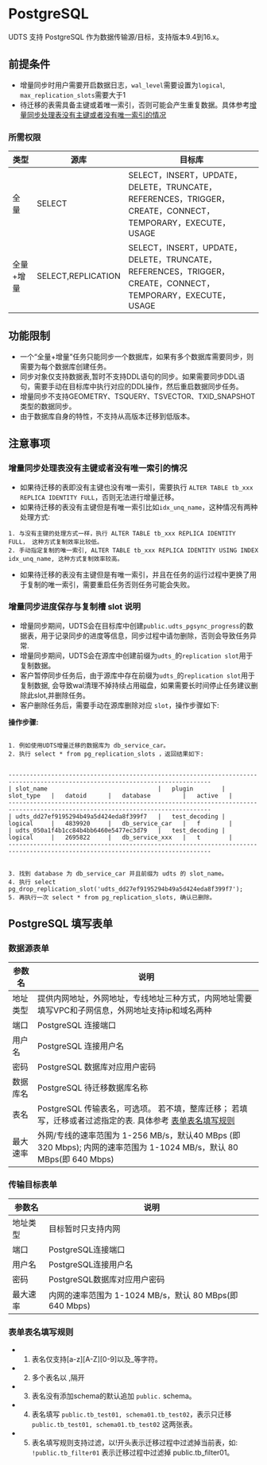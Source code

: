 

# PostgreSQL

UDTS 支持 PostgreSQL 作为数据传输源/目标，支持版本9.4到16.x。

## 前提条件

- 增量同步时用户需要开启数据日志，`wal_level`需要设置为`logical`, `max_replication_slots`需要大于1
- 待迁移的表需具备主键或着唯一索引，否则可能会产生重复数据。具体参考[增量同步处理表没有主键或者没有唯一索引的情况](#增量同步处理表没有主键或者没有唯一索引的情况)


### 所需权限

| 类型      | 源库               | 目标库                                                                                                    |
| --------- | ------------------ | --------------------------------------------------------------------------------------------------------- |
| 全  量    | SELECT             | SELECT，INSERT，UPDATE，DELETE，TRUNCATE，REFERENCES，TRIGGER，CREATE，CONNECT，TEMPORARY，EXECUTE，USAGE |
| 全量+增量 | SELECT,REPLICATION | SELECT，INSERT，UPDATE，DELETE，TRUNCATE，REFERENCES，TRIGGER，CREATE，CONNECT，TEMPORARY，EXECUTE，USAGE |

## 功能限制
- 一个“全量+增量”任务只能同步一个数据库，如果有多个数据库需要同步，则需要为每个数据库创建任务。
- 同步对象仅支持数据表,暂时不支持DDL语句的同步。如果需要同步DDL语句，需要手动在目标库中执行对应的DDL操作，然后重启数据同步任务。
- 增量同步不支持GEOMETRY、TSQUERY、TSVECTOR、TXID_SNAPSHOT类型的数据同步。
- 由于数据库自身的特性，不支持从高版本迁移到低版本。

## 注意事项

### 增量同步处理表没有主键或者没有唯一索引的情况

- 如果待迁移的表即没有主键也没有唯一索引，需要执行 `ALTER TABLE tb_xxx REPLICA IDENTITY FULL`，否则无法进行增量迁移。
- 如果待迁移的表没有主键但是有唯一索引比如`idx_unq_name`，这种情况有两种处理方式:

```
1. 与没有主键的处理方式一样，执行 ALTER TABLE tb_xxx REPLICA IDENTITY FULL， 这种方式复制效率比较低。
2. 手动指定复制的唯一索引, ALTER TABLE tb_xxx REPLICA IDENTITY USING INDEX idx_unq_name, 这种方式复制效率较高。
```

- 如果待迁移的表没有主键但是有唯一索引，并且在任务的运行过程中更换了用于复制的唯一索引，需要重启任务否则任务可能会失败。

### 增量同步进度保存与复制槽 slot 说明
- 增量同步期间，UDTS会在目标库中创建`public.udts_pgsync_progress`的数据表，用于记录同步的进度等信息，同步过程中请勿删除，否则会导致任务异常.
- 增量同步期间，UDTS会在源库中创建前缀为`udts_`的`replication slot`用于复制数据。
- 客户暂停同步任务后，由于源库中存在前缀为`udts_`的`replication slot`用于复制数据, 会导致wal清理不掉持续占用磁盘，如果需要长时间停止任务建议删除此slot,并删除任务。
- 客户删除任务后，需要手动在源库删除对应 `slot`，操作步骤如下:

**操作步骤:**       
                                              
 
```

1. 例如使用UDTS增量迁移的数据库为 db_service_car。
2. 执行 select * from pg_replication_slots ，返回结果如下:


-------------------------------------------------------------------------------------------------------------------------------
| slot_name                               |   plugin        |   slot_type   |   datoid      |   database         |   active   |
-------------------------------------------------------------------------------------------------------------------------------
| udts_dd27ef9195294b49a5d424eda8f399f7   |   test_decoding |   logical     |   4839920     |   db_service_car   |   f        |
| udts_050a1f4b1cc84b4bb6460e5477ec3d79   |   test_decoding |   logical     |   2695822     |   db_service_xxx   |   t        |
-------------------------------------------------------------------------------------------------------------------------------


3. 找到 database 为 db_service_car 并且前缀为 udts 的 slot_name。
4. 执行 select pg_drop_replication_slot('udts_dd27ef9195294b49a5d424eda8f399f7');
5. 再执行一次 select * from pg_replication_slots, 确认已删除。

```


## PostgreSQL 填写表单

### 数据源表单

| 参数名   | 说明                                                                                                                 |
| -------- | -------------------------------------------------------------------------------------------------------------------- |
| 地址类型 | 提供内网地址，外网地址，专线地址三种方式，内网地址需要填写VPC和子网信息，外网地址支持ip和域名两种                    |
| 端口     | PostgreSQL 连接端口                                                                                                  |
| 用户名   | PostgreSQL 连接用户名                                                                                                |
| 密码     | PostgreSQL 数据库对应用户密码                                                                                        |
| 数据库名 | PostgreSQL 待迁移数据库名称                                                                                          |
| 表名     | PostgreSQL 传输表名，可选项。 若不填，整库迁移； 若填写，迁移或者过滤指定的表. 具体参考 [表单表名填写规则](#表单表名填写规则)           |
| 最大速率 | 外网/专线的速率范围为 1-256 MB/s，默认40 MBps (即 320 Mbps); 内网的速率范围为 1-1024 MB/s，默认 80 MBps(即 640 Mbps) |

### 传输目标表单

| 参数名   | 说明                                                    |
| -------- | ------------------------------------------------------- |
| 地址类型 | 目标暂时只支持内网                                      |
| 端口     | PostgreSQL连接端口                                      |
| 用户名   | PostgreSQL连接用户名                                    |
| 密码     | PostgreSQL数据库对应用户密码                            |
| 最大速率 | 内网的速率范围为 1-1024 MB/s，默认 80 MBps(即 640 Mbps) |

### 表单表名填写规则

- 1. 表名仅支持[a-z][A-Z][0-9]以及_等字符。
- 2. 多个表名以 ,隔开
- 3. 表名没有添加schema的默认追加 `public.` schema。
- 4. 表名填写 `public.tb_test01, schema01.tb_test02`，表示只迁移 `public.tb_test01, schema01.tb_test02` 这两张表。
- 5. 表名填写规则支持过滤，以!开头表示迁移过程中过滤掉当前表，如: `!public.tb_filter01` 表示迁移过程中过滤掉 public.tb_filter01。
